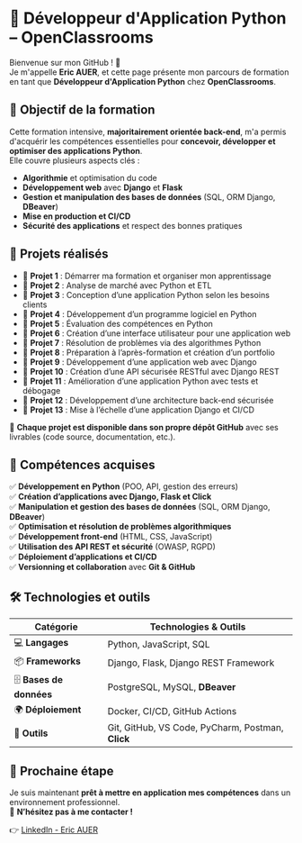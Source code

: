 # 📌 Développeur d'Application Python – OpenClassrooms  

Bienvenue sur mon GitHub ! 👋  
Je m'appelle **Eric AUER**, et cette page présente mon parcours de formation en tant que **Développeur d'Application Python** chez **OpenClassrooms**.  

## 🎯 Objectif de la formation  

Cette formation intensive, **majoritairement orientée back-end**, m'a permis d'acquérir les compétences essentielles pour **concevoir, développer et optimiser des applications Python**.  
Elle couvre plusieurs aspects clés :  

- **Algorithmie** et optimisation du code  
- **Développement web** avec **Django** et **Flask**  
- **Gestion et manipulation des bases de données** (SQL, ORM Django, **DBeaver**)  
- **Mise en production et CI/CD**  
- **Sécurité des applications** et respect des bonnes pratiques  

## 📂 Projets réalisés  

- 🔹 **Projet 1** : Démarrer ma formation et organiser mon apprentissage  
- 🔹 **Projet 2** : Analyse de marché avec Python et ETL  
- 🔹 **Projet 3** : Conception d’une application Python selon les besoins clients  
- 🔹 **Projet 4** : Développement d’un programme logiciel en Python  
- 🔹 **Projet 5** : Évaluation des compétences en Python  
- 🔹 **Projet 6** : Création d’une interface utilisateur pour une application web  
- 🔹 **Projet 7** : Résolution de problèmes via des algorithmes Python  
- 🔹 **Projet 8** : Préparation à l’après-formation et création d’un portfolio  
- 🔹 **Projet 9** : Développement d’une application web avec Django  
- 🔹 **Projet 10** : Création d’une API sécurisée RESTful avec Django REST  
- 🔹 **Projet 11** : Amélioration d’une application Python avec tests et débogage  
- 🔹 **Projet 12** : Développement d’une architecture back-end sécurisée  
- 🔹 **Projet 13** : Mise à l’échelle d’une application Django et CI/CD  

📌 **Chaque projet est disponible dans son propre dépôt GitHub** avec ses livrables (code source, documentation, etc.).  

## 🚀 Compétences acquises  

✅ **Développement en Python** (POO, API, gestion des erreurs)  
✅ **Création d’applications avec Django, Flask et Click**  
✅ **Manipulation et gestion des bases de données** (SQL, ORM Django, **DBeaver**)  
✅ **Optimisation et résolution de problèmes algorithmiques**  
✅ **Développement front-end** (HTML, CSS, JavaScript)  
✅ **Utilisation des API REST et sécurité** (OWASP, RGPD)  
✅ **Déploiement d’applications et CI/CD**  
✅ **Versionning et collaboration** avec **Git & GitHub**  

## 🛠️ Technologies et outils  

| **Catégorie**      | **Technologies & Outils** |
|--------------------|-------------------------|
| 💻 **Langages**   | Python, JavaScript, SQL  |
| 📦 **Frameworks** | Django, Flask, Django REST Framework  |
| 🗄️ **Bases de données** | PostgreSQL, MySQL, **DBeaver**  |
| 🌍 **Déploiement** | Docker, CI/CD, GitHub Actions  |
| 🔧 **Outils**      | Git, GitHub, VS Code, PyCharm, Postman, **Click**  |

## 🎯 Prochaine étape  

Je suis maintenant **prêt à mettre en application mes compétences** dans un environnement professionnel.  
📩 **N’hésitez pas à me contacter !**  

👉 [LinkedIn - Eric AUER](https://www.linkedin.com/in/eric-auer/)  
